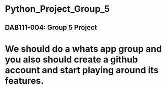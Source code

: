 # Python_Project_Group_5
## DAB111-004: Group 5 Project
# We should do a whats app group and you also should create a github account and start playing around its features.
